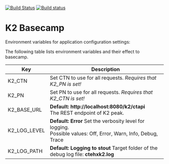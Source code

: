 [![Build Status](https://travis-ci.org/eHealthExperts/k2-basecamp.svg?branch=master)](https://travis-ci.org/eHealthExperts/k2-basecamp) [![Build status](https://ci.appveyor.com/api/projects/status/wki43vn7gouqrh9s/branch/master?svg=true)](https://ci.appveyor.com/project/ChriFo/k2-basecamp/branch/master)

# K2 Basecamp

Environment variables for application configuration settings:

The following table lists environment variables and their effect to basecamp.

| Key          | Description                              |
| ------------ | ---------------------------------------- |
| K2_CTN       | Set CTN to use for all requests. *Requires that K2_PN is set!* |
| K2_PN        | Set PN to use for all requests. *Requires that K2_CTN is set!* |
| K2_BASE_URL  | **Default: http://localhost:8080/k2/ctapi** <br/>The REST endpoint of K2 peak. |
| K2_LOG_LEVEL | **Default: Error** Set the verbosity level for logging. <br/>Possible values: Off, Error, Warn, Info, Debug, Trace |
| K2_LOG_PATH  | **Default: Logging to stout** Target folder of the debug log file: **ctehxk2.log** |

